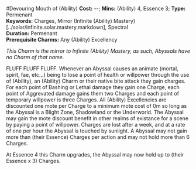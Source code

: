 #Devouring Mouth of (Ability)
**Cost:** --; **Mins:** (Ability) 4, Essence 3; **Type:** Permenant<br />
**Keywords:** Charges, Mirror (Infinite (Ability) Mastery)[../solar/infinite.solar.mastery.markdown], Spectral<br />
**Duration:** Permenant<br />
**Prerequisite Charms:** Any (Ability) Excellency

*This Charm is the mirror to Infinite (Ability) Mastery, as such, Abyssals have no Charm of that name.*

FLUFF FLUFF FLUFF.
Whenever an Abyssal causes an animate (mortal, spirit, fae, etc...) being to lose a point of health or willpower through the use of (Ability), an (Ability) Charm or their native bite attack they gain charges.
For each point of Bashing or Lethal damage they gain one Charge, each point of Aggrevated damage gains them two Charges and each point of temporary willpower is three Charges.
All (Ability) Excellencies are discounted one mote per Charge to a minimum mote cost of 0m so long as the Abyssal is a Blight Zone, Shadowland or the Underworld.
The Abyssal may gain the mote discount benefit in other realms of existance for a scene by paying a point of willpower.
Charges are lost after a week, and at a rate of one per hour the Abyssal is touched by sunlight.
A Abyssal may not gain more than (their Essence) Charges per action and may not hold more than 6 Charges.

At Essence 4 this Charm upgrades, the Abyssal may now hold up to (their Essence x 3) Charges.
